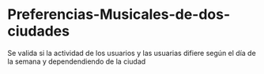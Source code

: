 # Preferencias-Musicales-de-dos-ciudades
Se valida si la actividad de los usuarios y las usuarias difiere según el día de la semana y dependendiendo de la ciudad
